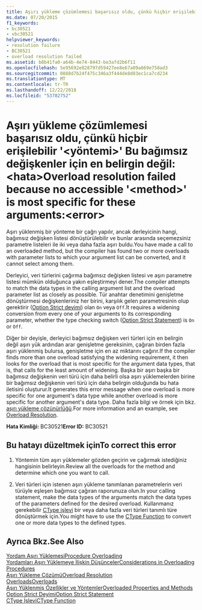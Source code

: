 ```yaml
---
title: Aşırı yükleme çözümlemesi başarısız oldu, çünkü hiçbir erişilebilir '&lt;yöntemi&gt;' Bu bağımsız değişkenler için en belirgin değil:&lt;hata&gt;
ms.date: 07/20/2015
f1_keywords:
- bc30521
- vbc30521
helpviewer_keywords:
- resolution failure
- BC30521
- overload resolution failed
ms.assetid: b8b41fa0-a64b-4e74-8443-be3afd2b6f11
ms.openlocfilehash: 5e95692e828797d59427ee8e67a09a669e758ad3
ms.sourcegitcommit: 0888d7b24f475c346a3f444de8d83ec1ca7cd234
ms.translationtype: MT
ms.contentlocale: tr-TR
ms.lasthandoff: 12/22/2018
ms.locfileid: "53782752"
---
```

# <a name="overload-resolution-failed-because-no-accessible-ltmethodgt-is-most-specific-for-these-argumentslterrorgt"></a><span data-ttu-id="a7749-102">Aşırı yükleme çözümlemesi başarısız oldu, çünkü hiçbir erişilebilir '&lt;yöntemi&gt;' Bu bağımsız değişkenler için en belirgin değil:&lt;hata&gt;</span><span class="sxs-lookup"><span data-stu-id="a7749-102">Overload resolution failed because no accessible '&lt;method&gt;' is most specific for these arguments:&lt;error&gt;</span></span>
<span data-ttu-id="a7749-103">Aşırı yüklenmiş bir yönteme bir çağrı yapılır, ancak derleyicinin hangi, bağımsız değişken listesi dönüştürülebilir ve bunlar arasında seçemezsiniz parametre listeleri ile iki veya daha fazla aşırı buldu.</span><span class="sxs-lookup"><span data-stu-id="a7749-103">You have made a call to an overloaded method, but the compiler has found two or more overloads with parameter lists to which your argument list can be converted, and it cannot select among them.</span></span>  
  
 <span data-ttu-id="a7749-104">Derleyici, veri türlerini çağırma bağımsız değişken listesi ve aşırı parametre listesi mümkün olduğunca yakın eşleştirmeyi dener.</span><span class="sxs-lookup"><span data-stu-id="a7749-104">The compiler attempts to match the data types in the calling argument list and the overload parameter list as closely as possible.</span></span> <span data-ttu-id="a7749-105">Tür anahtar denetimini genişletme dönüştürmesi değişkenleriniz her birini, karşılık gelen parametresinin olup gerektirir ([Option Strict deyimi](../../visual-basic/language-reference/statements/option-strict-statement.md)) olan `On` veya `Off`.</span><span class="sxs-lookup"><span data-stu-id="a7749-105">It requires a widening conversion from every one of your arguments to its corresponding parameter, whether the type checking switch ([Option Strict Statement](../../visual-basic/language-reference/statements/option-strict-statement.md)) is `On` or `Off`.</span></span>  
  
 <span data-ttu-id="a7749-106">Diğer bir deyişle, derleyici bağımsız değişken veri türleri için en belirgin değil aşırı yük ardından arar genişletme gereksinim, çağıran birden fazla aşırı yüklenmiş bulursa, genişletme için en az miktarını çağırır.</span><span class="sxs-lookup"><span data-stu-id="a7749-106">If the compiler finds more than one overload satisfying the widening requirement, it then looks for the overload that is most specific for the argument data types, that is, that calls for the least amount of widening.</span></span> <span data-ttu-id="a7749-107">Başka bir aşırı başka bir bağımsız değişkenin veri türü için daha belirli olsa aşırı yüklemelerden birine bir bağımsız değişkenin veri türü için daha belirgin olduğunda bu hata iletisini oluşturur.</span><span class="sxs-lookup"><span data-stu-id="a7749-107">It generates this error message when one overload is more specific for one argument's data type while another overload is more specific for another argument's data type.</span></span> <span data-ttu-id="a7749-108">Daha fazla bilgi ve örnek için bkz. [aşırı yükleme çözünürlüğü](../../visual-basic/programming-guide/language-features/procedures/overload-resolution.md).</span><span class="sxs-lookup"><span data-stu-id="a7749-108">For more information and an example, see [Overload Resolution](../../visual-basic/programming-guide/language-features/procedures/overload-resolution.md).</span></span>  
  
 <span data-ttu-id="a7749-109">**Hata Kimliği:** BC30521</span><span class="sxs-lookup"><span data-stu-id="a7749-109">**Error ID:** BC30521</span></span>  
  
## <a name="to-correct-this-error"></a><span data-ttu-id="a7749-110">Bu hatayı düzeltmek için</span><span class="sxs-lookup"><span data-stu-id="a7749-110">To correct this error</span></span>  
  
1.  <span data-ttu-id="a7749-111">Yöntemin tüm aşırı yüklemeler gözden geçirin ve çağırmak istediğiniz hangisinin belirleyin.</span><span class="sxs-lookup"><span data-stu-id="a7749-111">Review all the overloads for the method and determine which one you want to call.</span></span>  
  
2.  <span data-ttu-id="a7749-112">Veri türleri için istenen aşırı yükleme tanımlanan parametrelerin veri türüyle eşleşen bağımsız çağıran raporunuza olun.</span><span class="sxs-lookup"><span data-stu-id="a7749-112">In your calling statement, make the data types of the arguments match the data types of the parameters defined for the desired overload.</span></span> <span data-ttu-id="a7749-113">Kullanmanız gerekebilir [CType işlevi](../../visual-basic/language-reference/functions/ctype-function.md) bir veya daha fazla veri türleri tanımlı türe dönüştürmek için.</span><span class="sxs-lookup"><span data-stu-id="a7749-113">You might have to use the [CType Function](../../visual-basic/language-reference/functions/ctype-function.md) to convert one or more data types to the defined types.</span></span>  
  
## <a name="see-also"></a><span data-ttu-id="a7749-114">Ayrıca Bkz.</span><span class="sxs-lookup"><span data-stu-id="a7749-114">See Also</span></span>  
 [<span data-ttu-id="a7749-115">Yordam Aşırı Yüklemesi</span><span class="sxs-lookup"><span data-stu-id="a7749-115">Procedure Overloading</span></span>](../../visual-basic/programming-guide/language-features/procedures/procedure-overloading.md)  
 [<span data-ttu-id="a7749-116">Yordamları Aşırı Yüklemeye İlişkin Düşünceler</span><span class="sxs-lookup"><span data-stu-id="a7749-116">Considerations in Overloading Procedures</span></span>](../../visual-basic/programming-guide/language-features/procedures/considerations-in-overloading-procedures.md)  
 [<span data-ttu-id="a7749-117">Aşırı Yükleme Çözümü</span><span class="sxs-lookup"><span data-stu-id="a7749-117">Overload Resolution</span></span>](../../visual-basic/programming-guide/language-features/procedures/overload-resolution.md)  
 [<span data-ttu-id="a7749-118">Overloads</span><span class="sxs-lookup"><span data-stu-id="a7749-118">Overloads</span></span>](../../visual-basic/language-reference/modifiers/overloads.md)  
 [<span data-ttu-id="a7749-119">Aşırı Yüklenmiş Özellikler ve Yöntemler</span><span class="sxs-lookup"><span data-stu-id="a7749-119">Overloaded Properties and Methods</span></span>](../../visual-basic/programming-guide/language-features/objects-and-classes/overloaded-properties-and-methods.md)  
 [<span data-ttu-id="a7749-120">Option Strict Deyimi</span><span class="sxs-lookup"><span data-stu-id="a7749-120">Option Strict Statement</span></span>](../../visual-basic/language-reference/statements/option-strict-statement.md)  
 [<span data-ttu-id="a7749-121">CType İşlevi</span><span class="sxs-lookup"><span data-stu-id="a7749-121">CType Function</span></span>](../../visual-basic/language-reference/functions/ctype-function.md)
